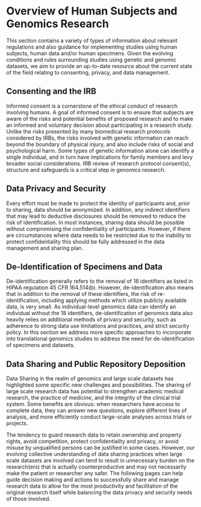 # Overview of Human Subjects and Genomics Research
This section contains a variety of types of information about relevant regulations and also guidance for implementing studies using human subjects, human data and/or human specimens.  Given the evolving conditions and rules surrounding studies using genetic and genomic datasets, we aim to provide an up-to-date resource about the current state of the field relating to consenting, privacy, and data management.  

## Consenting and the IRB
Informed consent is a cornerstone of the ethical conduct of research involving humans. A goal of informed consent is to ensure that subjects are aware of the risks and potential benefits of proposed research and to make an informed and voluntary decision about participating in a research study.  Unlike the risks presented by many biomedical research protocols considered by IRBs, the risks involved with genetic information can reach beyond the boundary of physical injury, and also include risks of social and psychological harm. Some types of genetic information alone can identify a single individual, and in turn have implications for family members and levy broader social considerations.  IRB review of research protocol consent(s), structure and safeguards is a critical step in genomics research.

## Data Privacy and Security
Every effort must be made to protect the identity of participants and, prior to sharing, data should be anonymized. In addition, any indirect identifiers that may lead to deductive disclosures should be removed to reduce the risk of identification. In most instances, sharing data should be possible without compromising the confidentiality of participants. However, if there are circumstances where data needs to be restricted due to the inability to protect confidentiality this should be fully addressed in the data management and sharing plan.

## De-Identification of Specimens and Data
De-identification generally refers to the removal of 18 identifiers as listed in HIPAA regulation 45 CFR 164.514(b). However, de-identification also means that in addition to the removal of these identifiers, the risk of re-identification, including applying methods which utilize publicly available data, is very small.  As individual-level genomics data can identify an individual without the 18 identifiers, de-identification of genomics data also heavily relies on additional methods of privacy and security, such as adherence to strong data use limitations and practices, and strict security policy.  In this section we address more specific approaches to incorporate into translational genomics studies to address the need for de-identification of specimens and datasets.  



## Data Sharing and Public Repository Deposition
Data Sharing in the realm of genomics and large scale datasets has highlighted some specific new challenges and possibilities.  The sharing of large scale research data has potential to strengthen academic medical research, the practice of medicine, and the integrity of the clinical trial system. Some benefits are obvious: when researchers have access to complete data, they can answer new questions, explore different lines of analysis, and more efficiently conduct large-scale analyses across trials or projects.  

The tendency to guard research data to retain ownership and property rights, avoid competition, protect confidentiality and privacy, or avoid misuse by unqualified persons can be justified in some cases.  However, our evolving collective understanding of data sharing practices when large scale datasets are involved can tend to result in unnecessary burden on the research(ers) that is actually counterproductive and may not necessarily make the patient or researcher any safer.  The following pages can help guide decision making and actions to successfully share and manage research data to allow for the most productivity and facilitation of the original research itself while balancing the data privacy and security needs of those involved.  
